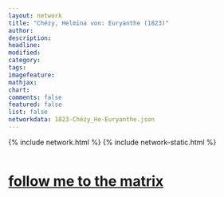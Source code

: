 ```yaml
---
layout: network
title: "Chézy, Helmina von: Euryanthe (1823)"
author:
description:
headline:
modified:
category:
tags: 
imagefeature: 
mathjax: 
chart: 
comments: false
featured: false
list: false
networkdata: 1823-Chézy_He-Euryanthe.json
---
```

{% include network.html %}
{% include network-static.html %}
<div class="row">
  <div class="small-5 small-centered columns"><a href="/matrix433"><h1>follow me to the matrix</h1></a>
</div>
</div>
